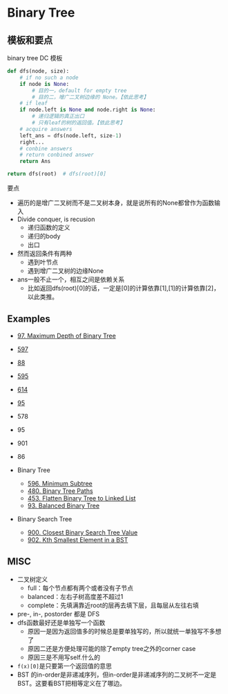 # Binary Tree

## 模板和要点
binary tree DC 模板
```python
def dfs(node, size):
    # if no such a node
    if node is None:
        # 目的一，default for empty tree
        # 目的二，增广二叉树边缘的 None。【依此思考】
    # if leaf
    if node.left is None and node.right is None:
        # 递归逻辑的真正出口
        # 只有leaf的树的返回值。【依此思考】
    # acquire answers
    left_ans = dfs(node.left, size-1)
    right...
    # conbine answers
    # return conbined answer
    return Ans

return dfs(root)  # dfs(root)[0]
```
要点
- 遍历的是增广二叉树而不是二叉树本身，就是说所有的None都曾作为函数输入
- Divide conquer, is recusion
    - 递归函数的定义
    - 递归的body
    - 出口
- 然而返回条件有两种
    - 遇到叶节点
    - 遇到增广二叉树的边缘None
- ans一般不止一个，相互之间是依赖关系
    - 比如返回dfs(root)[0]的话，一定是[0]的计算依靠[1],[1]的计算依靠[2]，以此类推。

## Examples
- [97. Maximum Depth of Binary Tree](lint97.md)
- [597](lint597.md)
- [88](lint88.md)
- [595](lint595.md)
- [614](lint614.md)
- [95](lint95.md)
- 578
- 95
- 901
- 86

- Binary Tree
    - [596. Minimum Subtree](lint596.md)
    - [480. Binary Tree Paths](lint480.md)
    - [453. Flatten Binary Tree to Linked List](lint453.md)
    - [93. Balanced Binary Tree](lint93.md)
- Binary Search Tree
    - [900. Closest Binary Search Tree Value](lint900.md)
    - [902. Kth Smallest Element in a BST](lint902.md)


## MISC
- 二叉树定义
    - full：每个节点都有两个或者没有子节点
    - balanced：左右子树高度差不超过1
    - complete：先填满靠近root的层再去填下层，且每层从左往右填
- pre-, in-, postorder 都是 DFS
- dfs函数最好还是单独写一个函数
    - 原因一是因为返回值多的时候总是要单独写的，所以就统一单独写不多想了
    - 原因二还是方便处理可能的除了empty tree之外的corner case
    - 原因三是不用写self.什么的
- ```f(x)[0]```是只要第一个返回值的意思
- BST 的in-order是非递减序列，但in-order是非递减序列的二叉树不一定是BST。这要看BST把相等定义在了哪边。